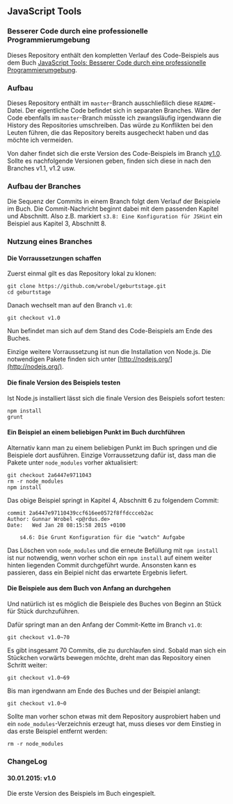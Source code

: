 ## JavaScript Tools
### Besserer Code durch eine professionelle Programmierumgebung

Dieses Repository enthält den kompletten Verlauf des Code-Beispiels aus dem
Buch
[JavaScript Tools: Besserer Code durch eine professionelle Programmierumgebung](http://www.amazon.de/JavaScript-Tools-Besserer-professionelle-Programmierumgebung/dp/3955391159/ref=asap_bc?ie=UTF8).

### Aufbau

Dieses Repository enthält im `master`-Branch ausschließlich diese
`README`-Datei. Der eigentliche Code befindet sich in separaten
Branches. Wäre der Code ebenfalls im `master`-Branch müsste ich
zwangsläufig irgendwann die History des Repositories umschreiben. Das
würde zu Konflikten bei den Leuten führen, die das Repository bereits
ausgecheckt haben und das möchte ich vermeiden.

Von daher findet sich die erste Version des Code-Beispiels im Branch
[v1.0](https://github.com/wrobel/geburtstage/tree/v1.0). Sollte es
nachfolgende Versionen geben, finden sich diese in nach den Branches
v1.1, v1.2 usw.

### Aufbau der Branches

Die Sequenz der Commits in einem Branch folgt dem Verlauf der
Beispiele im Buch. Die Commit-Nachricht beginnt dabei mit dem
passenden Kapitel und Abschnitt. Also z.B. markiert `s3.8: Eine
Konfiguration für JSHint` ein Beispiel aus Kapitel 3, Abschnitt 8.

### Nutzung eines Branches

#### Die Vorraussetzungen schaffen

Zuerst einmal gilt es das Repository lokal zu klonen:

```
git clone https://github.com/wrobel/geburtstage.git
cd geburtstage
```

Danach wechselt man auf den Branch `v1.0`:

```
git checkout v1.0
```

Nun befindet man sich auf dem Stand des Code-Beispiels am Ende des
Buches.

Einzige weitere Vorraussetzung ist nun die Installation von
Node.js. Die notwendigen Pakete finden sich unter
[http://nodejs.org/](http://nodejs.org/).

#### Die finale Version des Beispiels testen

Ist Node.js installiert lässt sich die finale Version des Beispiels
sofort testen:

```
npm install
grunt
```

#### Ein Beispiel an einem beliebigen Punkt im Buch durchführen

Alternativ kann man zu einem beliebigen Punkt im Buch springen und die
Beispiele dort ausführen. Einzige Vorraussetzung dafür ist, dass man
die Pakete unter `node_modules` vorher aktualisiert:

```
git checkout 2a6447e9711043
rm -r node_modules
npm install
```

Das obige Beispiel springt in Kapitel 4, Abschnitt 6 zu folgendem Commit:

```
commit 2a6447e97110439ccf616ee0572f8ffdccceb2ac
Author: Gunnar Wrobel <p@rdus.de>
Date:   Wed Jan 28 08:15:58 2015 +0100

    s4.6: Die Grunt Konfiguration für die "watch" Aufgabe

```

Das Löschen von `node_modules` und die erneute Befüllung mit `npm
install` ist nur notwendig, wenn vorher schon ein `npm install` auf
einem weiter hinten liegenden Commit durchgeführt wurde. Ansonsten
kann es passieren, dass ein Beipiel nicht das erwartete Ergebnis
liefert.

#### Die Beispiele aus dem Buch von Anfang an durchgehen

Und natürlich ist es möglich die Beispiele des Buches von Beginn an
Stück für Stück durchzuführen.

Dafür springt man an den Anfang der Commit-Kette im Branch `v1.0`:

```
git checkout v1.0~70
```

Es gibt insgesamt 70 Commits, die zu durchlaufen sind. Sobald man sich
ein Stückchen vorwärts bewegen möchte, dreht man das Repository einen
Schritt weiter:

```
git checkout v1.0~69
```

Bis man irgendwann am Ende des Buches und der Beispiel anlangt:

```
git checkout v1.0~0
```

Sollte man vorher schon etwas mit dem Repository ausprobiert haben und ein `node_modules`-Verzeichnis erzeugt hat, muss dieses vor dem Einstieg in das erste Beispiel entfernt werden:

```
rm -r node_modules
```

### ChangeLog

#### 30.01.2015: v1.0

Die erste Version des Beispiels im Buch eingespielt.
